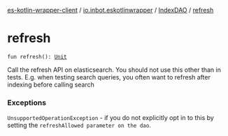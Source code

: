 [es-kotlin-wrapper-client](../../index.md) / [io.inbot.eskotlinwrapper](../index.md) / [IndexDAO](index.md) / [refresh](./refresh.md)

# refresh

`fun refresh(): `[`Unit`](https://kotlinlang.org/api/latest/jvm/stdlib/kotlin/-unit/index.html)

Call the refresh API on elasticsearch. You should not use this other than in tests. E.g. when testing search queries, you often want to refresh after indexing before calling search

### Exceptions

`UnsupportedOperationException` - if you do not explicitly opt in to this by setting the `refreshAllowed parameter on the dao`.